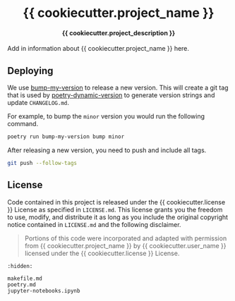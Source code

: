 <h1 align="center">{{ cookiecutter.project_name }}</h1>

<h4 align="center">{{ cookiecutter.project_description }}</h4>

Add in information about {{ cookiecutter.project_name }} here.

## Deploying

We use [bump-my-version](https://github.com/callowayproject/bump-my-version) to release a new version.
This will create a git tag that is used by [poetry-dynamic-version](https://github.com/mtkennerly/poetry-dynamic-versioning) to generate version strings and update `CHANGELOG.md`.

For example, to bump the `minor` version you would run the following command.

```bash
poetry run bump-my-version bump minor
```

After releasing a new version, you need to push and include all tags.

```bash
git push --follow-tags
```

## License

Code contained in this project is released under the {{ cookiecutter.license }} License as specified in `LICENSE.md`.
This license grants you the freedom to use, modify, and distribute it as long as you include the original copyright notice contained in `LICENSE.md` and the following disclaimer.

> Portions of this code were incorporated and adapted with permission from {{ cookiecutter.project_name }} by {{ cookiecutter.user_name }} licensed under the {{ cookiecutter.license }} License.

```{toctree}
:hidden:

makefile.md
poetry.md
jupyter-notebooks.ipynb
```
